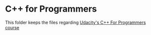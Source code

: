 # C++ for Programmers

This folder keeps the files regarding [Udacity's C++ For Programmers course](https://www.udacity.com/course/c-for-programmers--ud210)